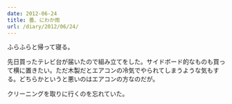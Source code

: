 ```yaml
---
date: 2012-06-24
title: 曇、にわか雨
url: /diary/2012/06/24/
---
```


ふらふらと帰って寝る。

先日買ったテレビ台が届いたので組み立てをした。サイドボード的なものも買って横に置きたい。ただ木製だとエアコンの冷気でやられてしまうような気もする。どちらかというと悪いのはエアコンの方なのだが。

クリーニングを取りに行くのを忘れていた。